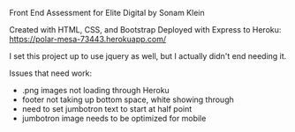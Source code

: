 Front End Assessment for Elite Digital by Sonam Klein

Created with HTML, CSS, and Bootstrap
Deployed with Express to Heroku: https://polar-mesa-73443.herokuapp.com/

I set this project up to use jquery as well, but I actually didn't end needing it.

Issues that need work:
 - .png images not loading through Heroku
 - footer not taking up bottom space, white showing through
 - need to set jumbotron text to start at half point
 - jumbotron image needs to be optimized for mobile
